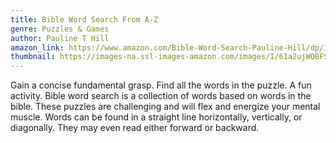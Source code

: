 ```yaml
---
title: Bible Word Search From A-Z
genre: Puzzles & Games
author: Pauline T Hill
amazon_link: https://www.amazon.com/Bible-Word-Search-Pauline-Hill/dp/1648954200/ref=sr_1_1?crid=301YE6NVJ3U5O&keywords=9781648954207&qid=1642674059&sprefix=9781648954207%2Caps%2C290&sr=8-1
thumbnail: https://images-na.ssl-images-amazon.com/images/I/61a2ujWOBFS.jpg
---
```

Gain a concise fundamental grasp. Find all the words in the puzzle. A fun activity. Bible word search is a collection of words based on words in the bible. These puzzles are challenging and will flex and energize your mental muscle. Words can be found in a straight line horizontally, vertically, or diagonally. They may even read either forward or backward.